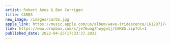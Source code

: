 ```yaml
---
artist: Robert Ames & Ben Corrigan
title: CARBS
new_image: /images/carbs.jpg
apple_link: https://music.apple.com/us/album/wave-iridescence/1612871743
link: https://www.dropbox.com/s/je76uog7hwygw1j/CARBS.zip?dl=1
published_date: 2022-04-25T17:33:37.203Z
---
```

